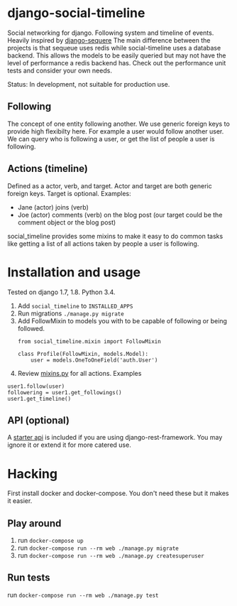 # django-social-timeline

Social networking for django. Following system and timeline of events.
Heavily inspired by [django-sequere](https://github.com/thoas/django-sequere)
The main difference between the projects is that sequeue uses redis while social-timeline uses a database backend.
This allows the models to be easily queried but may not have the level of performance a redis backend has.
Check out the performance unit tests and consider your own needs.

Status: In development, not suitable for production use.

## Following

The concept of one entity following another. We use generic foreign keys to provide high flexibilty here. 
For example a user would follow another user. 
We can query who is following a user, or get the list of people a user is following.

## Actions (timeline)

Defined as a actor, verb, and target. Actor and target are both generic foreign keys. Target is optional.
Examples:

- Jane (actor) joins (verb)
- Joe (actor) comments (verb) on the blog post (our target could be the comment object or the blog post)

social_timeline provides some mixins to make it easy to do common tasks like getting a list of all actions taken by people a user is following.

# Installation and usage

Tested on django 1.7, 1.8. Python 3.4.

1. Add `social_timeline` to `INSTALLED_APPS`
2. Run migrations `./manage.py migrate`
3. Add FollowMixin to models you with to be capable of following or being followed.
    ```
    from social_timeline.mixin import FollowMixin

    class Profile(FollowMixin, models.Model):
        user = models.OneToOneField('auth.User')
    ```
4. Review [mixins.py](/social_Timeline/mixins.py) for all actions. Examples

```
user1.follow(user)
followering = user1.get_followings()
user1.get_timeline()
```

## API (optional)

A [starter api](/social_timeline/api_views.py) is included if you are using django-rest-framework. 
You may ignore it or extend it for more catered use.

# Hacking

First install docker and docker-compose. You don't need these but it makes it easier.

## Play around

1. run `docker-compose up`
2. run `docker-compose run --rm web ./manage.py migrate`
3. run `docker-compose run --rm web ./manage.py createsuperuser`

## Run tests

run `docker-compose run --rm web ./manage.py test`
